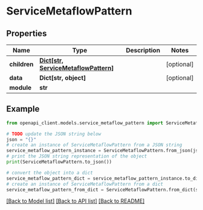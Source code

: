 # ServiceMetaflowPattern


## Properties

Name | Type | Description | Notes
------------ | ------------- | ------------- | -------------
**children** | [**Dict[str, ServiceMetaflowPattern]**](ServiceMetaflowPattern.md) |  | [optional] 
**data** | **Dict[str, object]** |  | [optional] 
**module** | **str** |  | 

## Example

```python
from openapi_client.models.service_metaflow_pattern import ServiceMetaflowPattern

# TODO update the JSON string below
json = "{}"
# create an instance of ServiceMetaflowPattern from a JSON string
service_metaflow_pattern_instance = ServiceMetaflowPattern.from_json(json)
# print the JSON string representation of the object
print(ServiceMetaflowPattern.to_json())

# convert the object into a dict
service_metaflow_pattern_dict = service_metaflow_pattern_instance.to_dict()
# create an instance of ServiceMetaflowPattern from a dict
service_metaflow_pattern_from_dict = ServiceMetaflowPattern.from_dict(service_metaflow_pattern_dict)
```
[[Back to Model list]](../README.md#documentation-for-models) [[Back to API list]](../README.md#documentation-for-api-endpoints) [[Back to README]](../README.md)


